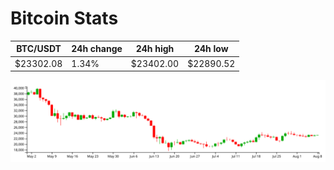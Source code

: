 # Bitcoin Stats

BTC/USDT|24h change|24h high|24h low|
|---|---|---|---|
|$23302.08|1.34%|$23402.00|$22890.52|

<img src="./chart.svg">
